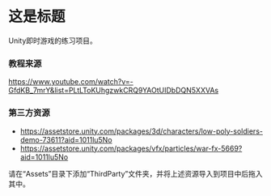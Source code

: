 # 这是标题

Unity即时游戏的练习项目。

### 教程来源

https://www.youtube.com/watch?v=-GfdKB_7mrY&list=PLtLToKUhgzwkCRQ9YAOtUIDbDQN5XXVAs

### 第三方资源

- https://assetstore.unity.com/packages/3d/characters/low-poly-soldiers-demo-73611?aid=1011lu5No
- https://assetstore.unity.com/packages/vfx/particles/war-fx-5669?aid=1011lu5No

请在“Assets”目录下添加“ThirdParty”文件夹，并将上述资源导入到项目中后拖入其中。
